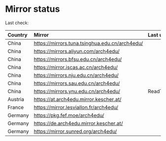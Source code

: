 <script src="./time.js"></script>
# Mirror status
Last check: <script type="text/javascript">localize(1694867401.6745207);</script>

|Country|Mirror|Last update|
|:------|:-----|:----------|
|China|https://mirrors.tuna.tsinghua.edu.cn/arch4edu/|<script type="text/javascript">localize(1694845921);</script>|
|China|https://mirrors.aliyun.com/arch4edu/|<script type="text/javascript">localize(1694759661);</script>|
|China|https://mirrors.bfsu.edu.cn/arch4edu/|<script type="text/javascript">localize(1694845921);</script>|
|China|https://mirror.iscas.ac.cn/arch4edu/|<script type="text/javascript">localize(1694846311);</script>|
|China|https://mirrors.nju.edu.cn/arch4edu/|<script type="text/javascript">localize(1694802820);</script>|
|China|https://mirrors.sau.edu.cn/arch4edu/|<script type="text/javascript">localize(1694845921);</script>|
|China|https://mirrors.ynu.edu.cn/arch4edu/|ReadTimeout|
|Austria|https://at.arch4edu.mirror.kescher.at/|<script type="text/javascript">localize(1694845921);</script>|
|France|https://mirror.lesviallon.fr/arch4edu/|<script type="text/javascript">localize(1694845921);</script>|
|Germany|https://pkg.fef.moe/arch4edu/|<script type="text/javascript">localize(1694845921);</script>|
|Germany|https://de.arch4edu.mirror.kescher.at/|<script type="text/javascript">localize(1694845921);</script>|
|Germany|https://mirror.sunred.org/arch4edu/|<script type="text/javascript">localize(1694845921);</script>|

<script src="./tablefilter/tablefilter.js"></script>
<script src="./table.js"></script>